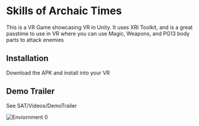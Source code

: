 # Skills of Archaic Times
This is a VR Game showcasing VR in Unity. It uses XRI Toolkit, and is a great passtime to use in VR where you can use Magic, Weapons, and PG13 body parts to attack enemies

## Installation
Download the APK and install into your VR

## Demo Trailer
See SAT/Videos/DemoTrailer


![Enviornment 0](https://github.com/MagicalPlayGames/SkillsofArchaicTimes/assets/62050440/86587e1f-cdfd-4fcd-9b5f-427ac4b4b653)
